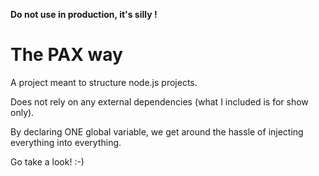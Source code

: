 **Do not use in production, it's silly !**


# The PAX way

A project meant to structure node.js projects.

Does not rely on any external dependencies (what I included is for show only).

By declaring ONE global variable, we get around the hassle of injecting everything into everything.

Go take a look! :-)
